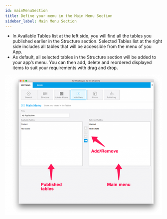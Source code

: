 ```yaml
---
id: mainMenuSection
title: Define your menu in the Main Menu Section
sidebar_label: Main Menu Section
---
```


* In Available Tables list at the left side, you will find all the tables you published earlier in the Structure section.
Selected Tables list at the right side includes all tables that will be accessible from the menu of you App.
* As default, all selected tables in the Structure section will be added to your app’s menu. You can then add, delete and reordered displayed items to suit your requirements with drag and drop.

![alt-text](assets/4DforiOSOverview/Main-menu-section-4D-for-iOS.png)
